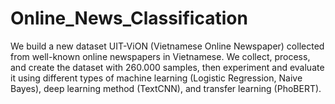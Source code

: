 # Online_News_Classification
We build a new dataset UIT-ViON (Vietnamese Online Newspaper) collected from well-known online newspapers in Vietnamese. We collect, process, and create the dataset with 260.000 samples, then experiment and evaluate it using different types of machine learning (Logistic Regression, Naive Bayes), deep learning method (TextCNN), and transfer learning (PhoBERT).
